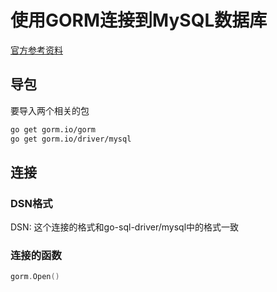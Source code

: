 # 使用GORM连接到MySQL数据库

[官方参考资料](https://gorm.io/zh_CN/docs/connecting_to_the_database.html)

## 导包
要导入两个相关的包
```bash
go get gorm.io/gorm
go get gorm.io/driver/mysql
```
## 连接

### DSN格式
DSN: 这个连接的格式和go-sql-driver/mysql中的格式一致

### 连接的函数
```go
gorm.Open()
```


